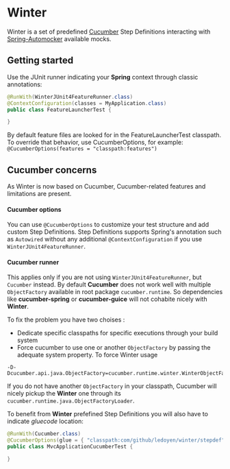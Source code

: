 # Winter

Winter is a set of predefined [Cucumber](https://cucumber.io/docs/reference/jvm#java) Step Definitions interacting with [Spring-Automocker](https://github.com/ledoyen/spring-automocker) available mocks.

## Getting started
Use the JUnit runner indicating your **Spring** context through classic annotations:
```java
@RunWith(WinterJUnit4FeatureRunner.class)
@ContextConfiguration(classes = MyApplication.class)
public class FeatureLauncherTest {

}
```

By default feature files are looked for in the FeatureLauncherTest classpath.
To override that behavior, use CucumberOptions, for example: `@CucumberOptions(features = "classpath:features")`

## Cucumber concerns
As Winter is now based on Cucumber, Cucumber-related features and limitations are present.

#### Cucumber options
You can use `@CucumberOptions` to customize your test structure and add custom Step Definitions.
Step Definitions supports Spring's annotation such as `Autowired` without any additional `@ContextConfiguration` if you use `WinterJUnit4FeatureRunner`.

#### Cucumber runner
This applies only if you are not using `WinterJUnit4FeatureRunner`, but `Cucumber` instead.
By default **Cucumber** does not work well with multiple `ObjectFactory` available in root package `cucumber.runtime`.
So dependencies like **cucumber-spring** or **cucumber-guice** will not cohabite nicely with **Winter**.  

To fix the problem you have two choises :
* Dedicate specific classpaths for specific executions through your build system
* Force cucumber to use one or another `ObjectFactory` by passing the adequate system property.
To force Winter usage
```
-D-Dcucumber.api.java.ObjectFactory=cucumber.runtime.winter.WinterObjectFactory
```

If you do not have another `ObjectFactory` in your classpath, Cucumber will nicely pickup the **Winter** one through its `cucumber.runtime.java.ObjectFactoryLoader`.

To benefit from **Winter** prefefined Step Definitions you will also have to indicate *gluecode* location:
```java
@RunWith(Cucumber.class)
@CucumberOptions(glue = { "classpath:com/github/ledoyen/winter/stepdef", "classpath:my/custom/stepdef" })
public class MvcApplicationCucumberTest {

}
```